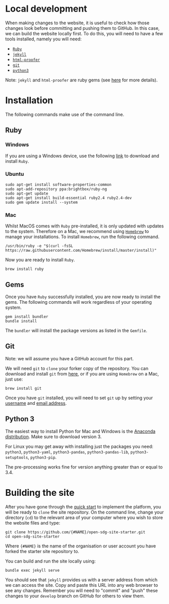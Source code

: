 <h1>Local development</h1>

When making changes to the website, it is useful to check how those changes look before committing and pushing them to GitHub. In this case, we can build the website locally first. To do this, you will need to have a few tools installed, namely you will need:

* [`Ruby`](https://www.ruby-lang.org/en/downloads/)
* [`jekyll`](https://jekyllrb.com/docs/installation/)
* [`html-proofer`](https://github.com/gjtorikian/html-proofer)
* [`git`](https://git-scm.com/)
* [`python3`](https://www.anaconda.com/download/)

Note: `jekyll` and `html-proofer` are ruby gems (see [here](http://guides.rubygems.org/what-is-a-gem/) for more details).

# Installation

The following commands make use of the command line.

## Ruby

### Windows

If you are using a Windows device, use the following [link](https://www.ruby-lang.org/en/downloads/) to download and install `Ruby`.

### Ubuntu

```
sudo apt-get install software-properties-common
sudo apt-add-repository ppa:brightbox/ruby-ng
sudo apt-get update
sudo apt-get install build-essential ruby2.4 ruby2.4-dev
sudo gem update install --system
```

### Mac

Whilst MacOS comes with `Ruby` pre-installed, it is only updated with updates to the system. Therefore on a Mac, we recommend using [`Homebrew`](https://brew.sh/) to manage your installations. To install `Homebrew`, run the following command.

```
/usr/bin/ruby -e "$(curl -fsSL https://raw.githubusercontent.com/Homebrew/install/master/install)"
```

Now you are ready to install `Ruby`.

```
brew install ruby
```

## Gems

Once you have `Ruby` successfully installed, you are now ready to install the gems. The following commands will work regardless of your operating system.

```
gem install bundler
bundle install
```

The `bundler` will install the package versions as listed in the `Gemfile`.

## Git

Note: we will assume you have a GitHub account for this part.

We will need `git` to `clone` your forker copy of the repository. You can download and install `git` from [here](https://git-scm.com/downloads), or if you are using `Homebrew` on a Mac, just use:

```
brew install git
```

Once you have `git` installed, you will need to set `git` up by setting your [username](https://help.github.com/articles/setting-your-username-in-git/) and [email address](https://help.github.com/articles/setting-your-email-in-git/).

## Python 3

The easiest way to install Python for Mac and Windows is the [Anaconda distribution](https://www.anaconda.com/download/). Make sure to download version 3.

For Linux you may get away with installing just the packages you need: `python3`, `python3-yaml`, `python3-pandas`, `python3-pandas-lib`, `python3-setuptools`, `python3-pip`.

The pre-processing works fine for version anything greater than or equal to 3.4.

# Building the site

After you have gone through the [quick start](https://open-sdg.readthedocs.io/en/latest/quick-start/) to implement the platform, you will be ready to `clone` the site repository. On the command line, change your directory (`cd`) to the relevant area of your computer where you wish to store the website files and type:

```
git clone https://github.com/{#NAME}/open-sdg-site-starter.git
cd open-sdg-site-starter
```

Where `{#NAME}` is the name of the organisation or user account you have forked the starter site repository to.

You can build and run the site locally using:

```
bundle exec jekyll serve
```

You should see that `jekyll` provides us with a server address from which we can access the site. Copy and paste this URL into any web browser to see any changes. Remember you will need to "commit" and "push" these changes to your `develop` branch on GitHub for others to view them.
